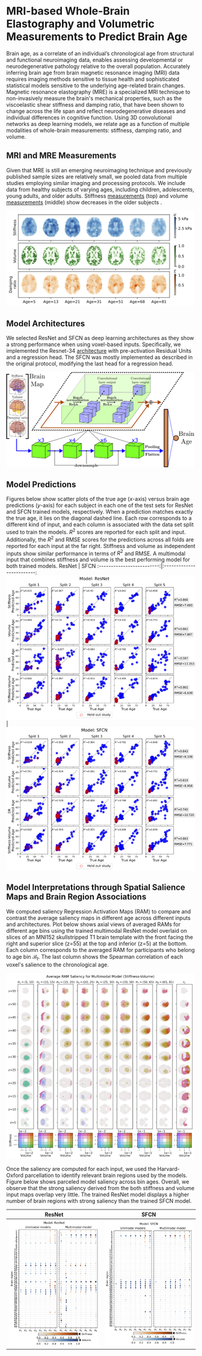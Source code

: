 # MRI-based Whole-Brain Elastography and Volumetric Measurements to Predict Brain Age
Brain age, as a correlate of an individual’s chronological age from structural and functional neuroimaging data, enables assessing developmental or neurodegenerative pathology relative to the overall population. 
Accurately inferring brain age from brain magnetic resonance imaging (MRI) data requires imaging methods sensitive to tissue health and sophisticated statistical models sensitive to the underlying age-related brain changes. Magnetic resonance elastography (MRE) is a specialized MRI technique to non-invasively measure the brain's mechanical properties, such as the viscoelastic shear stiffness and damping ratio, that have been shown to change across the life span and reflect neurodegenerative diseases and individual differences in cognitive function. Using 3D convolutional networks as deep learning models, we relate age as a function of multiple modalities of whole-brain measurements: stiffness, damping ratio, and volume.

## MRI and MRE Measurements
Given that MRE is still an emerging neuroimaging technique and previously published sample sizes are relatively small, we pooled data from multiple studies employing similar imaging and processing protocols. We include data from healthy subjects of varying ages, including children, adolescents, young adults, and older adults. Stiffness [measurements](figs/raw_maps.png) (top) and volume [measurements](figs/raw_maps.png) (middle) show decreases in the older subjects .

<img src="figs/raw_maps.png" width="500">

## Model Architectures
We selected ResNet and SFCN as deep learning architectures as they show a strong performance when using voxel-based inputs. Specifically, we implemented the Resnet-34 [architecture](figs/resnet_model.png) with pre-activation Residual Units and a regression head. The SFCN was mostly implemented as described in the original protocol, modifying the last head for a regression head.

<!-- ![model](figs/resnet_model.png "Resnet-34 architecture" =250x250) -->
<img src="figs/resnet_model.png" width="500">

## Model Predictions
Figures below show scatter plots of the true age ($x$-axis) versus brain age predictions ($y$-axis) for each subject in each one of the test sets for ResNet and SFCN trained models, respectively. When a prediction matches exactly the true age, it lies on the diagonal dashed line. Each row corresponds to a different kind of input, and each column is associated with the data set split used to train the models. $R^2$ scores are reported for each split and input. Additionally, the $R^2$ and RMSE scores for the predictions across all folds are reported for each input at the far right. Stiffness and volume as independent inputs show similar performance in terms of $R^2$ and RMSE. A multimodal input that combines stiffness and volume is the best performing model for both trained models.
ResNet             |  SFCN
:-------------------------:|:-------------------------:
![](figs/predictions_ResNet.png)  |  ![](figs/predictions_SFCN.png)

## Model Interpretations through Spatial Salience Maps and Brain Region Associations
We computed saliency Regression Activation Maps (RAM) to compare and contrast the average saliency maps in different age across different inputs and architectures. Plot below shows axial views of averaged RAMs for different age bins using the trained multimodal ResNet model overlaid on slices of an MNI152 skullstripped T1 brain template with the front facing the right and superior slice (z=55) at the top and inferior (z=5) at the bottom. Each column corresponds to the averaged RAM for participants who belong to age bin $\mathcal{B}_t$. The last column shows the Spearman correlation of each voxel's salience to the chronological age.

<img src="figs/stiffness_volume_joint_ram_mean_ResNet.png" width="500">

Once the saliency are computed for each input, we used the Harvard-Oxford parcellation to identify relevant brain regions used by the models. Figure below shows parceled model saliency across bin ages. Overall, we observe that the strong saliency derived from the both stiffness and volume input maps overlap very little. The trained ResNet model displays a higher number of brain regions with strong saliency than the trained SFCN model.

ResNet             |  SFCN
:-------------------------:|:-------------------------:
![](figs/rois_ResNet.png)  |  ![](figs/rois_SFCN.png)